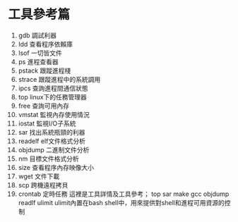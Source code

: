 # 工具參考篇
1. gdb 調試利器
2. ldd 查看程序依賴庫
3. lsof 一切皆文件
4. ps 進程查看器
5. pstack 跟蹤進程棧
6. strace 跟蹤進程中的系統調用
7. ipcs 查詢進程間通信狀態
8. top linux下的任務管理器
9. free 查詢可用內存
10. vmstat 監視內存使用情況
11. iostat 監視I/O子系統
12. sar 找出系統瓶頸的利器
13. readelf elf文件格式分析
14. objdump 二進制文件分析
15. nm 目標文件格式分析
16. size 查看程序內存映像大小
17. wget 文件下載
18. scp 跨機遠程拷貝
19. crontab 定時任務
這裡是工具詳情及工具參考； top sar make gcc objdump readlf ulimit ulimit內置在bash shell中，用來提供對shell和進程可用資源的控制
